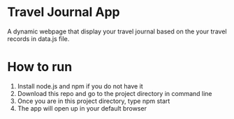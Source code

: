 # Travel Journal App
A dynamic webpage that display your travel journal based on the your travel records in data.js file.

# How to run
1. Install node.js and npm if you do not have it
2. Download this repo and go to the project directory in command line
3. Once you are in this project directory, type npm start
4. The app will open up in your default browser

